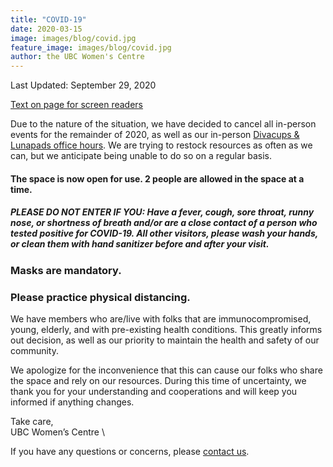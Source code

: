 ```yaml
---
title: "COVID-19"
date: 2020-03-15
image: images/blog/covid.jpg
feature_image: images/blog/covid.jpg
author: the UBC Women's Centre
---
```


Last Updated: September 29, 2020

[Text on page for screen readers](/accessiblecovid.txt)

Due to the nature of the situation, we have decided to cancel all in-person events for the remainder of 2020, as well as our in-person [Divacups & Lunapads office hours](/portfolio/divacup/). We are trying to restock resources as often as we can, but we anticipate being unable to do so on a regular basis. 

#### The space is now open for use. 2 people are allowed in the space at a time.

##### PLEASE DO NOT ENTER IF YOU: Have a fever, cough, sore throat, runny nose, or shortness of breath and/or are a close contact of a person who tested positive for COVID-19. All other visitors, please wash your hands, or clean them with hand sanitizer before and after your visit.

### Masks are mandatory. 
### Please practice physical distancing.

We have members who are/live with folks that are immunocompromised, young, elderly, and with pre-existing health conditions. This greatly informs out decision, as well as our priority to maintain the health and safety of our community. 

We apologize for the inconvenience that this can cause our folks who share the space and rely on our resources. During this time of uncertainty, we thank you for your understanding and cooperations and will keep you informed if anything changes. 

Take care, \
UBC Women’s Centre \

If you have any questions or concerns, please [contact us](/contact).
